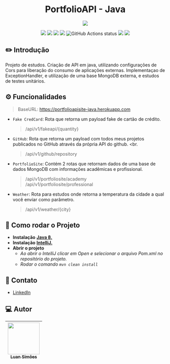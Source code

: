 <h1 align="center"> PortfolioAPI - Java</h1>

<p align="center">
<img src="http://img.shields.io/static/v1?label=STATUS&message=EM%20PRODUCAO&color=orange&style=for-the-badge"/>
</p>

<p align="center">
  <a><img src="https://img.shields.io/badge/maven-1.8-red"/></a>
  <a><img src="https://img.shields.io/badge/deploy-heroku-purple"/> </a>
  <a><img src="https://img.shields.io/badge/api-java 8-blue"/></a>
  <a><img src="https://img.shields.io/badge/test%20with-JUnit-green)"/></a>
  <a><img src="https://github.com/facebook/docusaurus/actions/workflows/tests.yml/badge.svg" alt="GitHub Actions status"></a>
  <a><img src="https://img.shields.io/badge/database-mongoDB-green)"/></a>
  <a><img src="https://img.shields.io/github/stars/lsimoes1?style=social"/></a>
</p>


## :pencil2:	Introdução
Projeto de estudos. Criação de API em java, utilizando configurações
de Cors para liberação do consumo de aplicações externas.
Implementaçao de ExceptionHandler, e utilização de uma base MongoDB
externa, e estudos de testes unitários.

## :gear:	Funcionalidades
> BaseURL: https://portfolioapisite-java.herokuapp.com
- `Fake CredCard`: Rota que retorna um payload fake de cartão de crédito. <br>
  > /api/v1/fakeapi/{quantity}
- `GitHub`: Rota que retorna um payload com todos meus projetos publicados no GitHub através da própria API do github. <br.
  > /api/v1/github/repository
- `PortfolioSite`: Contém 2 rotas que retornam dados de uma base de dados MongoDB com informações acadêmicas e profissional.<br>
  > /api/v1/portfoliosite/academy <br>
  > /api/v1/portfoliosite/professional
- `Weather`: Rota para estudos onde retorna a temperatura da cidade a qual você enviar como parâmetro. <br>
  > /api/v1/weather/{city}

## :hammer: Como rodar o Projeto

- **Instalação** <a href="https://www.oracle.com/br/java/technologies/javase/javase8-archive-downloads.html"> **Java 8.**</a>
- **Instalação** <a href="https://www.jetbrains.com/pt-br/idea/download/#section=windows"> **IntelliJ.**</a>
- **Abrir o projeto**
  - *Ao abrir o IntelliJ clicar em Open e selecionar o arquivo Pom.xml no repositório do projeto.* <br>
  - *Rodar o comando `mvn clean install`*

## :incoming_envelope:	Contato

- [LinkedIn](https://www.linkedin.com/in/devlsimoes/)

## :computer:	Autor

| [<img src="https://media-exp2.licdn.com/dms/image/C4E03AQErClUDJyNZ7Q/profile-displayphoto-shrink_800_800/0/1590611098555?e=1660780800&v=beta&t=02meKcm08bibnRNZc3AyhBu23fxXpeutI3eQQ82Hx0I" width=100><br><sub>Luan Simões</sub>](https://github.com/lsimoes1) 
| :---: | 
